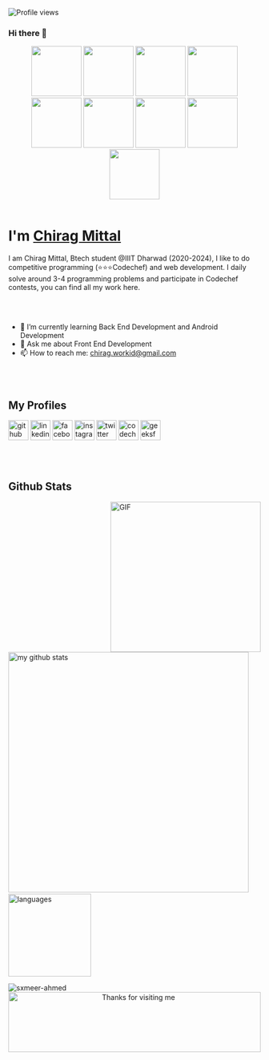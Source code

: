 ![Profile views](https://gpvc.arturio.dev/chiragmittal8011) 
### Hi there 👋
<p align="center">
<img src="https://github.com/chiragmittal8011/chiragmittal8011/blob/main/images/world-wide-web.png" width="100">
<img src="https://github.com/chiragmittal8011/chiragmittal8011/blob/main/profiles/github.png" width="100">
<img src="https://github.com/chiragmittal8011/chiragmittal8011/blob/main/images/icons8-c%2B%2B-480.png" width="100">
<img src="https://github.com/chiragmittal8011/chiragmittal8011/blob/main/images/icons8-c-programming-480.png" width="100">
<img src="https://github.com/chiragmittal8011/chiragmittal8011/blob/main/images/java.png" width="100">
<img src="https://github.com/chiragmittal8011/chiragmittal8011/blob/main/images/icons8-python-480.png" width="100">
<img src="https://github.com/chiragmittal8011/chiragmittal8011/blob/main/images/mongodb_original_wordmark_logo_icon_146425.png" width="100">
<img src="https://github.com/chiragmittal8011/chiragmittal8011/blob/main/images/icons8-git-480.png" width="100">
   <img src="https://github.com/chiragmittal8011/chiragmittal8011/blob/main/images/icons8-jquery-500.png" width="100">
   <br><br> 
</p>
<h1>I'm <a target="blank" href="https://www.linkedin.com/in/cmittal/">Chirag Mittal</a></h1>
I am Chirag Mittal, Btech student @IIIT Dharwad (2020-2024), I like to do competitive programming (⭐⭐⭐Codechef) and web development. I daily solve around 3-4 programming problems and participate in Codechef contests, you can find all my work here.

<br><br>
- 🌱 I’m currently learning Back End Development and Android Development
- 💬 Ask me about Front End Development 
- 📫 How to reach me: chirag.workid@gmail.com 

<br><br>
## My Profiles
[<img src='https://github.com/chiragmittal8011/chiragmittal8011/blob/main/profiles/github.png' alt='github' height='40'>](https://github.com/chiragmittal8011)  [<img src='https://github.com/chiragmittal8011/chiragmittal8011/blob/main/profiles/linkedin.png' alt='linkedin' height='40'>](https://www.linkedin.com/in/cmittal/)  [<img src='https://github.com/chiragmittal8011/chiragmittal8011/blob/main/profiles/icons8-facebook-240.png' alt='facebook' height='40'>](https://www.facebook.com/chirag.mittal.75641)  [<img src='https://github.com/chiragmittal8011/chiragmittal8011/blob/main/profiles/icons8-instagram-logo-240.png' alt='instagram' height='40'>](https://www.instagram.com/chiragmittal_cm/)  [<img src='https://github.com/chiragmittal8011/chiragmittal8011/blob/main/profiles/icons8-twitter-240.png' alt='twitter' height='40'>](https://twitter.com/chiragmittalcm) [<img src='https://cdn.codechef.com/sites/all/themes/abessive/cc-logo-sd.svg' alt='codechef' height='40'>](https://www.codechef.com/users/chirag8011)  [<img src='https://github.com/chiragmittal8011/chiragmittal8011/blob/main/profiles/icons8-geeksforgeeks-240.png' alt='geeksforgeeks' height='40'>](https://auth.geeksforgeeks.org/user/iitjeechirag/profile)  

<br><br>
## Github Stats
<img align="right" alt="GIF" src="https://media.giphy.com/media/VTtANKl0beDFQRLDTh/giphy.gif" width="300px" />  

<img src="https://github-readme-stats.vercel.app/api?username=chiragmittal8011&show_icons=true&line_height=21&theme=gotham" alt="my github stats" width="480"/>&nbsp;
<img src="https://github-readme-stats.vercel.app/api/top-langs/?username=chiragmittal8011&layout=compact&theme=gotham" alt="languages" height="165">

<img src="https://github-readme-streak-stats.herokuapp.com/?user=chiragmittal8011&layout=compact&theme=gotham" alt="sxmeer-ahmed" />


<div align ="center">
<img height="120" alt="Thanks for visiting me" width="100%" src="https://raw.githubusercontent.com/BrunnerLivio/brunnerlivio/master/images/marquee.svg" />
</div>
